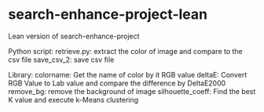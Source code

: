 # search-enhance-project-lean
Lean version of search-enhance-project

Python script:
retrieve.py: extract the color of image and compare to the csv file
save_csv_2: save csv file

Library:
colorname: Get the name of color by it RGB value
deltaE: Convert RGB Value to Lab value and compare the difference by DeltaE2000
remove_bg: remove the background of image
silhouette_coeff: Find the best K value and execute k-Means clustering 
